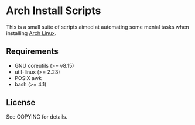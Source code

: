 # Arch Install Scripts

This is a small suite of scripts aimed at automating some menial
tasks when installing [Arch Linux](https://www.archlinux.org).

## Requirements

* GNU coreutils (>= v8.15)
* util-linux (>= 2.23)
* POSIX awk
* bash (>= 4.1)

## License

See COPYING for details.
